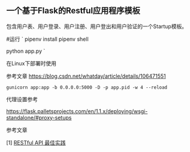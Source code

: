 ## 一个基于Flask的Restful应用程序模板

包含用户表、用户登录、用户注册、用户登出和用户验证的一个Startup模板。


#运行
`
pipenv install
pipenv shell

python app.py
`

在Linux下部署时使用

参考文章
https://blog.csdn.net/whatday/article/details/106471551

`
gunicorn app:app -b 0.0.0.0:5000 -D -p app.pid -w 4 --reload
`

代理设置参考

https://flask.palletsprojects.com/en/1.1.x/deploying/wsgi-standalone/#proxy-setups


参考文章

[1] [RESTful API 最佳实践](https://www.dreamer.im/2019/04/13/%E9%9A%8F%E7%AC%94/RESTful%20API%20%E6%9C%80%E4%BD%B3%E5%AE%9E%E8%B7%B5/)




